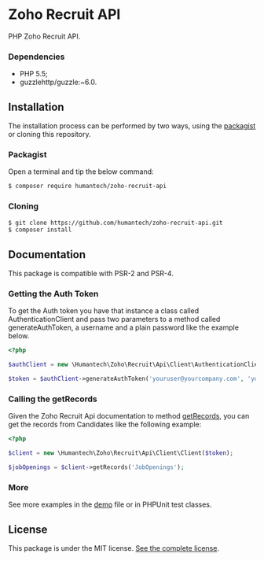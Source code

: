 Zoho Recruit API
==============

PHP Zoho Recruit API.

### Dependencies

 - PHP 5.5;
 - guzzlehttp/guzzle:~6.0.

Installation
------------

The installation process can be performed by two ways, using the [packagist](https://packagist.org/packages/humantech/zoho-recruit-api) or cloning this repository.

### Packagist

Open a terminal and tip the below command:

```sh
$ composer require humantech/zoho-recruit-api
```

### Cloning

```sh
$ git clone https://github.com/humantech/zoho-recruit-api.git
$ composer install
```

Documentation
-------------

This package is compatible with PSR-2 and PSR-4. 

### Getting the Auth Token

To get the Auth token you have that instance a class called AuthenticationClient and pass two
parameters to a method called generateAuthToken, a username and a plain password like the example below.

```php
<?php

$authClient = new \Humantech\Zoho\Recruit\Api\Client\AuthenticationClient();

$token = $authClient->generateAuthToken('youruser@yourcompany.com', 'your-password');

```

### Calling the getRecords

Given the Zoho Recruit Api documentation to method [getRecords](https://www.zoho.com/recruit/api-new/api-methods/getRecordsMethod.html), you
can get the records from Candidates like the following example:

```php
<?php

$client = new \Humantech\Zoho\Recruit\Api\Client\Client($token);

$jobOpenings = $client->getRecords('JobOpenings');

```

### More

See more examples in the [demo](https://github.com/humantech/zoho-recruit-api/blob/master/demo.php) file or in PHPUnit test classes.

License
-------

This package is under the MIT license. [See the complete license](https://github.com/humantech/zoho-recruit-api/blob/master/LICENSE).
